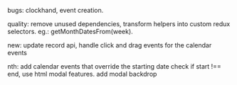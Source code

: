 bugs: clockhand, event creation.

quality: remove unused dependencies, transform helpers into custom redux selectors. eg.: getMonthDatesFrom(week).

new: update record api, handle click and drag events for the calendar events

nth: add calendar events that override the starting date
    check if start !== end,
use html modal features. add modal backdrop

